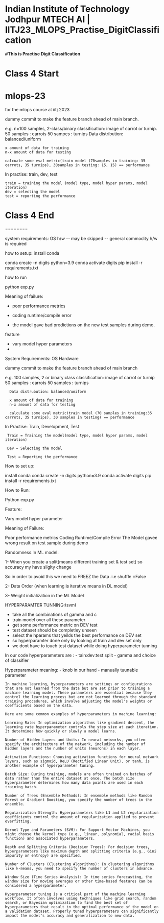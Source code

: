 # Indian Institute of Technology Jodhpur MTECH AI | IITJ23_MLOPS_Practise_DigitClassification

__#This is Practise Digit Classification__


# Class 4 Start

# mlops-23

for the mlops course at iitj 2023

dummy commit to make the feature branch ahead of main branch.

e.g. n=100 samples, 2-class/binary classification: image of carrot or turnip.
    50 samples : carrots
    50 sampes : turnips 
        Data distribution: balanced/uniform

    x amount of data for training
    n-x amount of data for testing

    calcuate some eval metric(train model (70samples in training: 35 carrots, 35 turnips), 30samples in testing: 15, 15) == performance

In practise:
    train, dev, test

    train = training the model (model type, model hyper params, model iteration)
    dev = selecting the model
    test = reporting the performance




# Class 4 End
========



system requirements:
OS 
h/w -- may be skipped -- general commodity h/w is required

how to setup:
install conda

conda create -n digits python=3.9
conda activate digits
pip install -r requirements.txt

how to run

python exp.py


Meaning of failure:
- poor performance metrics
- coding runtime/compile error


- the model gave bad predictions on the new test samples during demo.

feature
- vary model hyper parameters
- 

System Requirements:
OS
Hardware

dummy commit to make the feature branch ahead of main branch 

e.g. 100 samples, 2 or binary class classification: image of carrot or turnip
      50 samples : carrots
      50 samples : turnips

      Data distrubution: balanced/uniform

      x amount of data for training 
      n-x amount of data for testing

      calculate some eval metric(train model (70 samples in training:35 carrots, 35 turnips), 30 samples in testing) == performance

In Practise:
     Train, Development, Test

     Train = Training the model(model type, model hyper params, model iteration)

     Dev = Selecting the model

     Test = Reporting the performance

How to set up:

install conda
conda create -n digits python=3.9
conda activate digits
pip install -r requirements.txt

How to Run:

Python exp.py


Feature:

Vary model hyper parameter

Meaning of Failure:

Poor performance metrics
Coding Runtime/Compile Error
The Model gavee wrong result on test sample during demo


Randomness In ML model:

1- When you create a split(means different training set & test set) so accuracy my have sliglty change

So in order to avoid this  we need to FREEZ the Data .i.e shuffle =False

2- Data Order (when learning is iterative means in DL model)

3- Weight initialization in the ML Model


HYPERPARAMTER TUNNING:(svm) 
  - take all the combinations of gamma and c
  - train model over all these parameter
  - get some performance metric on DEV test
  - test dataset should be completley unseen
  - select the hparams that yeilds the best performance on DEV set
  - so hyperparamter done only by looking at train and dev set only 
  - we dont have to touch test dataset while doing hyperparameter tunning

In our code hyperparameters are :
    - tain:dev:test split
    - gamma and choice of classifier

Hyperparameter meaning:
    - knob in our hand
    - manually tuunable parameter


    In machine learning, hyperparameters are settings or configurations that are not learned from the data but are set prior to training a machine learning model. These parameters are essential because they control the learning process but are not learned through the standard training procedures, which involve adjusting the model's weights or coefficients based on the data.

    Here are some common examples of hyperparameters in machine learning:

    Learning Rate: In optimization algorithms like gradient descent, the learning rate hyperparameter controls the step size at each iteration. It determines how quickly or slowly a model learns.

    Number of Hidden Layers and Units: In neural networks, you often specify the architecture of the network, including the number of hidden layers and the number of units (neurons) in each layer.

    Activation Functions: Choosing activation functions for neural network layers, such as sigmoid, ReLU (Rectified Linear Unit), or tanh, is another example of hyperparameter tuning.

    Batch Size: During training, models are often trained on batches of data rather than the entire dataset at once. The batch size hyperparameter determines how many data points are used in each training batch.

    Number of Trees (Ensemble Methods): In ensemble methods like Random Forest or Gradient Boosting, you specify the number of trees in the ensemble.

    Regularization Strength: Hyperparameters like L1 and L2 regularization coefficients control the amount of regularization applied to prevent overfitting.

    Kernel Type and Parameters (SVM): For Support Vector Machines, you might choose the kernel type (e.g., linear, polynomial, radial basis function) and associated hyperparameters.

    Depth and Splitting Criteria (Decision Trees): For decision trees, hyperparameters like maximum depth and splitting criteria (e.g., Gini impurity or entropy) are specified.

    Number of Clusters (Clustering Algorithms): In clustering algorithms like k-means, you need to specify the number of clusters in advance.

    Window Size (Time Series Analysis): In time series forecasting, the window size for moving averages or other time-based features can be considered a hyperparameter.

    Hyperparameter tuning is a critical part of the machine learning workflow. It often involves using techniques like grid search, random search, or Bayesian optimization to find the best set of hyperparameters that result in the optimal performance of the model on a validation dataset. Properly tuned hyperparameters can significantly impact the model's accuracy and generalization to new data.



